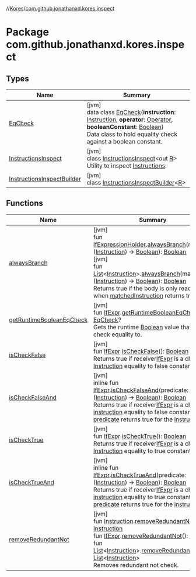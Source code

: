 //[Kores](../../index.md)/[com.github.jonathanxd.kores.inspect](index.md)

# Package com.github.jonathanxd.kores.inspect

## Types

| Name | Summary |
|---|---|
| [EqCheck](-eq-check/index.md) | [jvm]<br>data class [EqCheck](-eq-check/index.md)(**instruction**: [Instruction](../com.github.jonathanxd.kores/-instruction/index.md), **operator**: [Operator](../com.github.jonathanxd.kores.operator/-operator/index.md), **booleanConstant**: [Boolean](https://kotlinlang.org/api/latest/jvm/stdlib/kotlin/-boolean/index.html))<br>Data class to hold equality check against a boolean constant. |
| [InstructionsInspect](-instructions-inspect/index.md) | [jvm]<br>class [InstructionsInspect](-instructions-inspect/index.md)<out [R](-instructions-inspect/index.md)><br>Utility to inspect [Instructions](../com.github.jonathanxd.kores/-instructions/index.md). |
| [InstructionsInspectBuilder](-instructions-inspect-builder/index.md) | [jvm]<br>class [InstructionsInspectBuilder](-instructions-inspect-builder/index.md)<[R](-instructions-inspect-builder/index.md)> |

## Functions

| Name | Summary |
|---|---|
| [alwaysBranch](always-branch.md) | [jvm]<br>fun [IfExpressionHolder](../com.github.jonathanxd.kores.base/-if-expression-holder/index.md).[alwaysBranch](always-branch.md)(matcher: ([Instruction](../com.github.jonathanxd.kores/-instruction/index.md)) -> [Boolean](https://kotlinlang.org/api/latest/jvm/stdlib/kotlin/-boolean/index.html)): [Boolean](https://kotlinlang.org/api/latest/jvm/stdlib/kotlin/-boolean/index.html)<br>[jvm]<br>fun [List](https://kotlinlang.org/api/latest/jvm/stdlib/kotlin.collections/-list/index.html)<[Instruction](../com.github.jonathanxd.kores/-instruction/index.md)>.[alwaysBranch](always-branch.md)(matcher: ([Instruction](../com.github.jonathanxd.kores/-instruction/index.md)) -> [Boolean](https://kotlinlang.org/api/latest/jvm/stdlib/kotlin/-boolean/index.html)): [Boolean](https://kotlinlang.org/api/latest/jvm/stdlib/kotlin/-boolean/index.html)<br>Returns true if the body is only reached when [matched](always-branch.md)[Instruction](../com.github.jonathanxd.kores/-instruction/index.md) returns true. |
| [getRuntimeBooleanEqCheck](get-runtime-boolean-eq-check.md) | [jvm]<br>fun [IfExpr](../com.github.jonathanxd.kores.base/-if-expr/index.md).[getRuntimeBooleanEqCheck](get-runtime-boolean-eq-check.md)(): [EqCheck](-eq-check/index.md)?<br>Gets the runtime [Boolean](https://kotlinlang.org/api/latest/jvm/stdlib/kotlin/-boolean/index.html) value that [IfExpr](../com.github.jonathanxd.kores.base/-if-expr/index.md) check equality to. |
| [isCheckFalse](is-check-false.md) | [jvm]<br>fun [IfExpr](../com.github.jonathanxd.kores.base/-if-expr/index.md).[isCheckFalse](is-check-false.md)(): [Boolean](https://kotlinlang.org/api/latest/jvm/stdlib/kotlin/-boolean/index.html)<br>Returns true if receiver[IfExpr](../com.github.jonathanxd.kores.base/-if-expr/index.md) is a check of [Instruction](../com.github.jonathanxd.kores/-instruction/index.md) equality to false constant. |
| [isCheckFalseAnd](is-check-false-and.md) | [jvm]<br>inline fun [IfExpr](../com.github.jonathanxd.kores.base/-if-expr/index.md).[isCheckFalseAnd](is-check-false-and.md)(predicate: ([Instruction](../com.github.jonathanxd.kores/-instruction/index.md)) -> [Boolean](https://kotlinlang.org/api/latest/jvm/stdlib/kotlin/-boolean/index.html)): [Boolean](https://kotlinlang.org/api/latest/jvm/stdlib/kotlin/-boolean/index.html)<br>Returns true if receiver[IfExpr](../com.github.jonathanxd.kores.base/-if-expr/index.md) is a check of [instruction](../com.github.jonathanxd.kores/-instruction/index.md) equality to false constant and [predicate](is-check-false-and.md) returns true for the [instruction](../com.github.jonathanxd.kores/-instruction/index.md). |
| [isCheckTrue](is-check-true.md) | [jvm]<br>fun [IfExpr](../com.github.jonathanxd.kores.base/-if-expr/index.md).[isCheckTrue](is-check-true.md)(): [Boolean](https://kotlinlang.org/api/latest/jvm/stdlib/kotlin/-boolean/index.html)<br>Returns true if receiver[IfExpr](../com.github.jonathanxd.kores.base/-if-expr/index.md) is a check of [Instruction](../com.github.jonathanxd.kores/-instruction/index.md) equality to true constant. |
| [isCheckTrueAnd](is-check-true-and.md) | [jvm]<br>inline fun [IfExpr](../com.github.jonathanxd.kores.base/-if-expr/index.md).[isCheckTrueAnd](is-check-true-and.md)(predicate: ([Instruction](../com.github.jonathanxd.kores/-instruction/index.md)) -> [Boolean](https://kotlinlang.org/api/latest/jvm/stdlib/kotlin/-boolean/index.html)): [Boolean](https://kotlinlang.org/api/latest/jvm/stdlib/kotlin/-boolean/index.html)<br>Returns true if receiver[IfExpr](../com.github.jonathanxd.kores.base/-if-expr/index.md) is a check of [instruction](../com.github.jonathanxd.kores/-instruction/index.md) equality to true constant and [predicate](is-check-true-and.md) returns true for the [instruction](../com.github.jonathanxd.kores/-instruction/index.md). |
| [removeRedundantNot](remove-redundant-not.md) | [jvm]<br>fun [Instruction](../com.github.jonathanxd.kores/-instruction/index.md).[removeRedundantNot](remove-redundant-not.md)(): [Instruction](../com.github.jonathanxd.kores/-instruction/index.md)<br>fun [IfExpr](../com.github.jonathanxd.kores.base/-if-expr/index.md).[removeRedundantNot](remove-redundant-not.md)(): [IfExpr](../com.github.jonathanxd.kores.base/-if-expr/index.md)<br>fun [List](https://kotlinlang.org/api/latest/jvm/stdlib/kotlin.collections/-list/index.html)<[Instruction](../com.github.jonathanxd.kores/-instruction/index.md)>.[removeRedundantNot](remove-redundant-not.md)(): [List](https://kotlinlang.org/api/latest/jvm/stdlib/kotlin.collections/-list/index.html)<[Instruction](../com.github.jonathanxd.kores/-instruction/index.md)><br>Removes redundant not check. |
